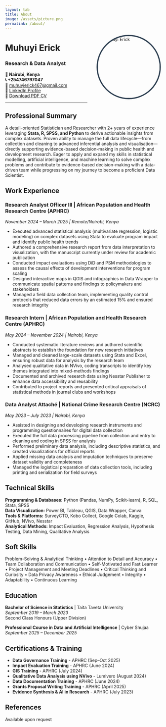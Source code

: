 ```yaml
---
layout: tab
title: About
image: /assets/picture.png
permalink: /about/
---
```


<img src="/assets/picture.png" alt="Muhuyi Erick" style="width: 200px; height: 200px; border-radius: 50%; object-fit: cover; float: right; margin-left: 30px; margin-bottom: 20px; border: 4px solid #2c3e50;">

# Muhuyi Erick
### Research & Data Analyst

**📍 Nairobi, Kenya**  
**📞 +254746797047**  
**📧** [muhuyierick467@gmail.com](mailto:muhuyierick467@gmail.com)  
**🔗** [LinkedIn Profile](https://linkedin.com/in/muhuyi-erick)  
**📄** [Download PDF CV](/Muhuyi_Erick_Resume.pdf)

---

## Professional Summary

A detail-oriented Statistician and Researcher with 2+ years of experience leveraging **Stata, R, SPSS, and Python** to derive actionable insights from complex datasets. Proven ability to manage the full data lifecycle—from collection and cleaning to advanced inferential analysis and visualisation—directly supporting evidence-based decision-making in public health and development research. Eager to apply and expand my skills in statistical modelling, artificial intelligence, and machine learning to solve complex problems and contribute to evidence-based decision-making with a data-driven team while progressing on my journey to become a proficient Data Scientist.

## Work Experience

### **Research Analyst Officer III** | African Population and Health Research Centre (APHRC)
*November 2024 – March 2025 | Remote/Nairobi, Kenya*

- Executed advanced statistical analysis (multivariate regression, logistic modeling) on complex datasets using Stata to evaluate program impact and identify public health trends
- Authored a comprehensive research report from data interpretation to visualization, with the manuscript currently under review for academic publication
- Conducted impact evaluations using DiD and PSM methodologies to assess the causal effects of development interventions for program scaling
- Designed interactive maps in QGIS and infographics in Data Wrapper to communicate spatial patterns and findings to policymakers and stakeholders
- Managed a field data collection team, implementing quality control protocols that reduced data errors by an estimated 15% and ensured research integrity

### **Research Intern** | African Population and Health Research Centre (APHRC)
*May 2024 – November 2024 | Nairobi, Kenya*

- Conducted systematic literature reviews and authored scientific abstracts to establish the foundation for new research initiatives
- Managed and cleaned large-scale datasets using Stata and Excel, ensuring robust data for analysis by the research team
- Analysed qualitative data in NVivo, coding transcripts to identify key themes integrated into mixed-methods findings
- Documented and archived research data using Nesstar Publisher to enhance data accessibility and reusability
- Contributed to project reports and presented critical appraisals of statistical methods in journal clubs and workshops

### **Data Analyst Attaché** | National Crime Research Centre (NCRC)
*May 2023 – July 2023 | Nairobi, Kenya*

- Assisted in designing and developing research instruments and programming questionnaires for digital data collection
- Executed the full data processing pipeline from collection and entry to cleaning and coding in SPSS for analysis
- Performed preliminary data analysis, including descriptive statistics, and created visualizations for official reports
- Applied missing data analysis and imputation techniques to preserve dataset validity and completeness
- Managed the logistical preparation of data collection tools, including printing and serialization for field surveys

## Technical Skills

**Programming & Databases:** Python (Pandas, NumPy, Scikit-learn), R, SQL, Stata, SPSS  
**Data Visualization:** Power BI, Tableau, QGIS, Data Wrapper, Canva  
**Tools & Platforms:** SurveyCTO, Kobo Collect, Google Colab, Kaggle, GitHub, NVivo, Nesstar  
**Analytical Methods:** Impact Evaluation, Regression Analysis, Hypothesis Testing, Data Mining, Qualitative Analysis

## Soft Skills

Problem-Solving & Analytical Thinking • Attention to Detail and Accuracy • Team Collaboration and Communication • Self-Motivated and Fast Learner • Project Management and Meeting Deadlines • Critical Thinking and Curiosity • Data Privacy Awareness • Ethical Judgement • Integrity • Adaptability • Continuous Learning

## Education

**Bachelor of Science in Statistics** | Taita Taveta University  
*September 2019 – March 2023*  
Second Class Honours (Upper Division)

**Professional Course in Data and Artificial Intelligence** | Cyber Shujaa  
*September 2025 – December 2025*

## Certifications & Training

- **Data Governance Training** - APHRC (Sep–Oct 2025)
- **Impact Evaluation Training** - APHRC (June 2024)
- **GIS Training** - APHRC (July 2024)
- **Qualitative Data Analysis using NVivo** - Lumivero (August 2024)
- **Data Documentation Training** - APHRC (June 2024)
- **Grants Proposal Writing Training** - APHRC (April 2025)
- **Evidence Synthesis & AI in Research** - APHRC (July 2023)

## References

Available upon request

